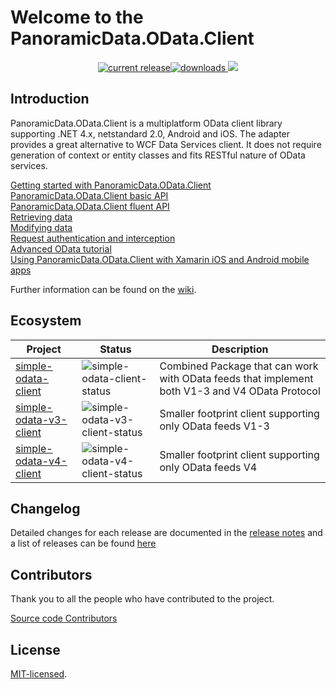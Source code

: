 # Welcome to the PanoramicData.OData.Client

<p align="center">
<a href="https://www.nuget.org/packages/PanoramicData.OData.Client/"><img src="https://img.shields.io/nuget/v/PanoramicData.OData.Client.svg" alt="current release"><img src="https://img.shields.io/nuget/dt/PanoramicData.OData.Client.svg" alt="downloads" />
</a>
 <a href="https://gitter.im/simple-odata-client/community"><img src="https://badges.gitter.im/gitterHQ/gitter.png"></a>
</p>

## Introduction

PanoramicData.OData.Client is a multiplatform OData client library supporting .NET 4.x, netstandard 2.0, Android and iOS. The adapter provides a great alternative to WCF Data Services client. It does not require generation of context or entity classes and fits RESTful nature of OData services.

[Getting started with PanoramicData.OData.Client](https://github.com/object/PanoramicData.OData.Client/wiki/Getting-started-with-PanoramicData.OData.Client)  
[PanoramicData.OData.Client basic API](https://github.com/object/PanoramicData.OData.Client/wiki/PanoramicData.OData.Client-basic-API)  
[PanoramicData.OData.Client fluent API](https://github.com/object/PanoramicData.OData.Client/wiki/PanoramicData.OData.Client-fluent-API)  
[Retrieving data](https://github.com/object/PanoramicData.OData.Client/wiki/Retrieving-data)  
[Modifying data](https://github.com/object/PanoramicData.OData.Client/wiki/Modifying-data)  
[Request authentication and interception](https://github.com/object/PanoramicData.OData.Client/wiki/Request-authentication-and-interception)   
[Advanced OData tutorial](https://github.com/object/PanoramicData.OData.Client/wiki/Advanced-OData-tutorial)   
[Using PanoramicData.OData.Client with Xamarin iOS and Android mobile apps](https://github.com/object/PanoramicData.OData.Client/wiki/Using-PanoramicData.OData.Client-with-Xamarin-iOS-and-Android-mobile-apps)   


Further information can be found on the [wiki](https://github.com/object/PanoramicData.OData.Client/wiki).

## Ecosystem

| Project | Status | Description |
|---------|--------|-------------|
| [simple-odata-client]		| ![simple-odata-client-status] | Combined Package that can work with OData feeds that implement both V1-3 and V4 OData Protocol
| [simple-odata-v3-client]		| ![simple-odata-v3-client-status] | Smaller footprint client supporting only OData feeds V1-3
| [simple-odata-v4-client]	   | ![simple-odata-v4-client-status] | Smaller footprint client supporting only OData feeds V4

[simple-odata-client]: https://www.nuget.org/packages/PanoramicData.OData.Client/
[simple-odata-v3-client]: https://www.nuget.org/packages/PanoramicData.OData.v3.Client/
[simple-odata-v4-client]: https://www.nuget.org/packages/PanoramicData.OData.v4.Client/

[simple-odata-client-status]: https://img.shields.io/nuget/v/PanoramicData.OData.Client.svg
[simple-odata-v3-client-status]: https://img.shields.io/nuget/v/PanoramicData.OData.v3.Client.svg
[simple-odata-v4-client-status]: https://img.shields.io/nuget/v/PanoramicData.OData.v4.Client.svg


## Changelog

Detailed changes for each release are documented in the [release notes](https://github.com/object/PanoramicData.OData.Client/blob/master/RELEASE_NOTES.md)
 and a list of releases can be found [here](https://github.com/object/simple.odata.client/releases)

## Contributors

Thank you to all the people who have contributed to the project.

<a href="https://github.com/object/PanoramicData.OData.Client/graphs/contributors">Source code Contributors</a>



## License
<a href="http://opensource.org/licenses/MIT">MIT-licensed</a>.
